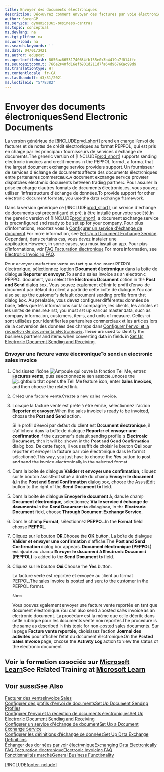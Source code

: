 ```yaml
---
title: Envoyer des documents électroniques
description: Découvrez comment envoyer des factures par voie électronique.
author: SorenGP
ms.service: dynamics365-business-central
ms.topic: conceptual
ms.devlang: na
ms.tgt_pltfrm: na
ms.workload: na
ms.search.keywords: ''
ms.date: 04/01/2021
ms.author: edupont
ms.openlocfilehash: 8056aa66531740634fb155e0b3b4419a7f014ffc
ms.sourcegitcommit: 766e2840fd16efb901d211d7fa64d96766ac99d9
ms.translationtype: HT
ms.contentlocale: fr-CA
ms.lasthandoff: 03/31/2021
ms.locfileid: "5778382"
---
```

# <a name="send-electronic-documents"></a><span data-ttu-id="aa701-103">Envoyer des documents électroniques</span><span class="sxs-lookup"><span data-stu-id="aa701-103">Send Electronic Documents</span></span>

<span data-ttu-id="aa701-104">La version générique de [!INCLUDE[prod_short](includes/prod_short.md)] prend en charge l’envoi de factures et de notes de crédit électroniques au format PEPPOL, qui est pris en charge par les principaux fournisseurs de services d’échange de documents.</span><span class="sxs-lookup"><span data-stu-id="aa701-104">The generic version of [!INCLUDE[prod_short](includes/prod_short.md)] supports sending electronic invoices and credit memos in the PEPPOL format, a format that the largest document exchange service providers support.</span></span> <span data-ttu-id="aa701-105">Un fournisseur de services d'échange de documents affecte des documents électroniques entre partenaires commerciaux.</span><span class="sxs-lookup"><span data-stu-id="aa701-105">A document exchange service provider dispatches electronic documents between trading partners.</span></span> <span data-ttu-id="aa701-106">Pour assurer la prise en charge d'autres formats de documents électroniques, vous pouvez utiliser l'infrastructure d'échange de données.</span><span class="sxs-lookup"><span data-stu-id="aa701-106">To provide support for other electronic document formats, you use the data exchange framework.</span></span>  

 <span data-ttu-id="aa701-107">Dans la version générique de [!INCLUDE[prod_short](includes/prod_short.md)], un service d'échange de documents est préconfiguré et prêt à être installé pour votre société.</span><span class="sxs-lookup"><span data-stu-id="aa701-107">In the generic version of [!INCLUDE[prod_short](includes/prod_short.md)], a document exchange service is preconfigured and ready to be set up for your company.</span></span> <span data-ttu-id="aa701-108">Pour plus d'informations, reportez vous à [Configurer un service d'échange de document](across-how-to-set-up-a-document-exchange-service.md).</span><span class="sxs-lookup"><span data-stu-id="aa701-108">For more information, see [Set Up a Document Exchange Service](across-how-to-set-up-a-document-exchange-service.md).</span></span> <span data-ttu-id="aa701-109">Cependant, dans certains cas, vous devez installer une application.</span><span class="sxs-lookup"><span data-stu-id="aa701-109">However, in some cases, you must install an app.</span></span> <span data-ttu-id="aa701-110">Pour plus d’informations, voir [FAQ Facturation électronique](faq-electronic-invoicing.yml).</span><span class="sxs-lookup"><span data-stu-id="aa701-110">For more information, see [Electronic Invoicing FAQ](faq-electronic-invoicing.yml).</span></span>  

 <span data-ttu-id="aa701-111">Pour envoyer une facture vente en tant que document PEPPOL électronique, sélectionnez l’option **Document électronique** dans la boîte de dialogue **Reporter et envoyer**.</span><span class="sxs-lookup"><span data-stu-id="aa701-111">To send a sales invoice as an electronic PEPPOL document, you select the **Electronic Document** option in the **Post and Send** dialog box.</span></span> <span data-ttu-id="aa701-112">Vous pouvez également définir le profil d’envoi de document par défaut du client à partir de cette boîte de dialogue.</span><span class="sxs-lookup"><span data-stu-id="aa701-112">You can also set up the customer's default document sending profile from that dialog box.</span></span> <span data-ttu-id="aa701-113">Au préalable, vous devez configurer différentes données de base, telles que les informations sur la compagnie, les clients, les articles et les unités de mesure.</span><span class="sxs-lookup"><span data-stu-id="aa701-113">First, you must set up various master data, such as company information, customers, items, and units of measure.</span></span> <span data-ttu-id="aa701-114">Celles-ci sont utilisées pour identifier les partenaires commerciaux et les articles lors de la conversion des données des champs dans [Configurer l'envoi et la réception de documents électroniques](across-how-to-set-up-electronic-document-sending-and-receiving.md).</span><span class="sxs-lookup"><span data-stu-id="aa701-114">These are used to identify the business partners and items when converting data in fields in [Set Up Electronic Document Sending and Receiving](across-how-to-set-up-electronic-document-sending-and-receiving.md).</span></span>  

### <a name="to-send-an-electronic-sales-invoice"></a><span data-ttu-id="aa701-115">Envoyer une facture vente électronique</span><span class="sxs-lookup"><span data-stu-id="aa701-115">To send an electronic sales invoice</span></span>

1. <span data-ttu-id="aa701-116">Choisissez l'icône ![Ampoule qui ouvre la fonction Tell Me](media/ui-search/search_small.png "Dites-moi ce que vous voulez faire"), entrez **Factures vente**, puis sélectionnez le lien associé.</span><span class="sxs-lookup"><span data-stu-id="aa701-116">Choose the ![Lightbulb that opens the Tell Me feature](media/ui-search/search_small.png "Tell me what you want to do") icon, enter **Sales Invoices**, and then choose the related link.</span></span>  

2. <span data-ttu-id="aa701-117">Créez une facture vente.</span><span class="sxs-lookup"><span data-stu-id="aa701-117">Create a new sales invoice.</span></span>  

3. <span data-ttu-id="aa701-118">Lorsque la facture vente est prête à être émise, sélectionnez l'action **Reporter et envoyer**.</span><span class="sxs-lookup"><span data-stu-id="aa701-118">When the sales invoice is ready to be invoiced, choose the **Post and Send** action.</span></span>  

     <span data-ttu-id="aa701-119">Si le profil d’envoi par défaut du client est **Document électronique**, il s’affichera dans la boîte de dialogue **Reporter et envoyer une confirmation**.</span><span class="sxs-lookup"><span data-stu-id="aa701-119">If the customer's default sending profile is **Electronic Document**, then it will be shown in the **Post and Send Confirmation** dialog box.</span></span> <span data-ttu-id="aa701-120">De cette façon, il vous suffit de choisir le bouton **Oui** pour reporter et envoyer la facture par voie électronique dans le format sélectionné.</span><span class="sxs-lookup"><span data-stu-id="aa701-120">This way, you just have to choose the **Yes** button to post and send the invoice electronically in the selected format.</span></span>  

4. <span data-ttu-id="aa701-121">Dans la boîte de dialogue **Valider et envoyer une confirmation**, cliquez sur le bouton AssistEdit situé à droite du champ **Envoyer le document à**.</span><span class="sxs-lookup"><span data-stu-id="aa701-121">In the **Post and Send Confirmation** dialog box, choose the AssistEdit button to the right of the **Send Document to** field.</span></span>  

5. <span data-ttu-id="aa701-122">Dans la boîte de dialogue **Envoyer le document à**, dans le champ **Document électronique**, sélectionnez **Via le service d'échange de documents**.</span><span class="sxs-lookup"><span data-stu-id="aa701-122">In the **Send Document to** dialog box, in the **Electronic Document** field, choose **Through Document Exchange Service**.</span></span>  

6. <span data-ttu-id="aa701-123">Dans le champ **Format**, sélectionnez **PEPPOL**.</span><span class="sxs-lookup"><span data-stu-id="aa701-123">In the **Format** field, choose **PEPPOL**.</span></span>  

7. <span data-ttu-id="aa701-124">Cliquez sur le bouton **OK**.</span><span class="sxs-lookup"><span data-stu-id="aa701-124">Choose the **OK** button.</span></span> <span data-ttu-id="aa701-125">La boîte de dialogue **Valider et envoyer une confirmation** s'affiche.</span><span class="sxs-lookup"><span data-stu-id="aa701-125">The **Post and Send Confirmation** dialog box appears.</span></span> <span data-ttu-id="aa701-126">**Document électronique (PEPPOL)** est ajouté au champ **Envoyer le document à**.</span><span class="sxs-lookup"><span data-stu-id="aa701-126">**Electronic Document (PEPPOL)** is added to the **Send Document to** field.</span></span>  

8. <span data-ttu-id="aa701-127">Cliquez sur le bouton **Oui**.</span><span class="sxs-lookup"><span data-stu-id="aa701-127">Choose the **Yes** button.</span></span>  

     <span data-ttu-id="aa701-128">La facture vente est reportée et envoyée au client au format PEPPOL.</span><span class="sxs-lookup"><span data-stu-id="aa701-128">The sales invoice is posted and sent to the customer in the PEPPOL format.</span></span>  

    > [!NOTE]  
    >  <span data-ttu-id="aa701-129">Vous pouvez également envoyer une facture vente reportée en tant que document électronique.</span><span class="sxs-lookup"><span data-stu-id="aa701-129">You can also send a posted sales invoice as an electronic document.</span></span> <span data-ttu-id="aa701-130">La procédure est la même que celle décrite dans cette rubrique pour les documents vente non reportés.</span><span class="sxs-lookup"><span data-stu-id="aa701-130">The procedure is the same as described in this topic for non-posted sales documents.</span></span> <span data-ttu-id="aa701-131">Sur la page **Facture vente reportée**, choisissez l'action **Journal des activités** pour afficher l'état du document électronique.</span><span class="sxs-lookup"><span data-stu-id="aa701-131">On the **Posted Sales Invoice** page, choose the **Activity Log** action to view the status of the electronic document.</span></span>  

## <a name="see-related-training-at-microsoft-learn"></a><span data-ttu-id="aa701-132">Voir la formation associée sur [Microsoft Learn](/learn/modules/electronic-documents-dynamics-365-business-central/index)</span><span class="sxs-lookup"><span data-stu-id="aa701-132">See Related Training at [Microsoft Learn](/learn/modules/electronic-documents-dynamics-365-business-central/index)</span></span>

## <a name="see-also"></a><span data-ttu-id="aa701-133">Voir aussi</span><span class="sxs-lookup"><span data-stu-id="aa701-133">See Also</span></span>

[<span data-ttu-id="aa701-134">Facturer des ventes</span><span class="sxs-lookup"><span data-stu-id="aa701-134">Invoice Sales</span></span>](sales-how-invoice-sales.md)  
[<span data-ttu-id="aa701-135">Configurer des profils d'envoi de documents</span><span class="sxs-lookup"><span data-stu-id="aa701-135">Set Up Document Sending Profiles</span></span>](sales-how-setup-document-send-profiles.md)  
[<span data-ttu-id="aa701-136">Configurer l'envoi et la réception de documents électroniques</span><span class="sxs-lookup"><span data-stu-id="aa701-136">Set Up Electronic Document Sending and Receiving</span></span>](across-how-to-set-up-electronic-document-sending-and-receiving.md)  
[<span data-ttu-id="aa701-137">Configurer un service d'échange de document</span><span class="sxs-lookup"><span data-stu-id="aa701-137">Set Up a Document Exchange Service</span></span>](across-how-to-set-up-a-document-exchange-service.md)  
[<span data-ttu-id="aa701-138">Configurer les définitions d'échange de données</span><span class="sxs-lookup"><span data-stu-id="aa701-138">Set Up Data Exchange Definitions</span></span>](across-how-to-set-up-data-exchange-definitions.md)  
[<span data-ttu-id="aa701-139">Échanger des données par voir électronique</span><span class="sxs-lookup"><span data-stu-id="aa701-139">Exchanging Data Electronically</span></span>](across-data-exchange.md)  
[<span data-ttu-id="aa701-140">FAQ Facturation électronique</span><span class="sxs-lookup"><span data-stu-id="aa701-140">Electronic Invoicing FAQ</span></span>](faq-electronic-invoicing.yml)  
[<span data-ttu-id="aa701-141">Fonctionnalités marché</span><span class="sxs-lookup"><span data-stu-id="aa701-141">General Business Functionality</span></span>](ui-across-business-areas.md)  


[!INCLUDE[footer-include](includes/footer-banner.md)]